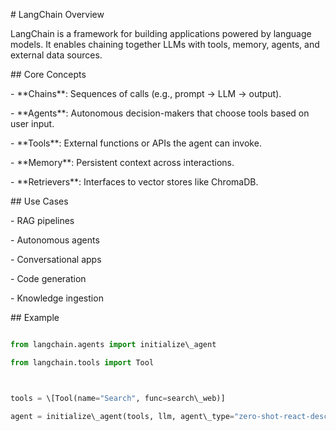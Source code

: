 \# LangChain Overview



LangChain is a framework for building applications powered by language models. It enables chaining together LLMs with tools, memory, agents, and external data sources.



\## Core Concepts



\- \*\*Chains\*\*: Sequences of calls (e.g., prompt → LLM → output).

\- \*\*Agents\*\*: Autonomous decision-makers that choose tools based on user input.

\- \*\*Tools\*\*: External functions or APIs the agent can invoke.

\- \*\*Memory\*\*: Persistent context across interactions.

\- \*\*Retrievers\*\*: Interfaces to vector stores like ChromaDB.



\## Use Cases



\- RAG pipelines

\- Autonomous agents

\- Conversational apps

\- Code generation

\- Knowledge ingestion



\## Example



```python

from langchain.agents import initialize\_agent

from langchain.tools import Tool



tools = \[Tool(name="Search", func=search\_web)]

agent = initialize\_agent(tools, llm, agent\_type="zero-shot-react-description")

